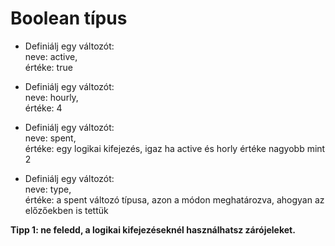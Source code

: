 # Boolean típus  
- Definiálj egy változót:  
  neve: active,  
  értéke: true  

- Definiálj egy változót:  
  neve: hourly,  
  értéke: 4  

- Definiálj egy változót:  
  neve: spent,  
  értéke: egy logikai kifejezés, igaz ha active és horly értéke nagyobb mint 2  

- Definiálj egy változót:  
  neve: type,  
  értéke: a spent változó típusa, azon a módon meghatározva, ahogyan az előzőekben is tettük  

__Tipp 1: ne feledd, a logikai kifejezéseknél használhatsz zárójeleket.__  
